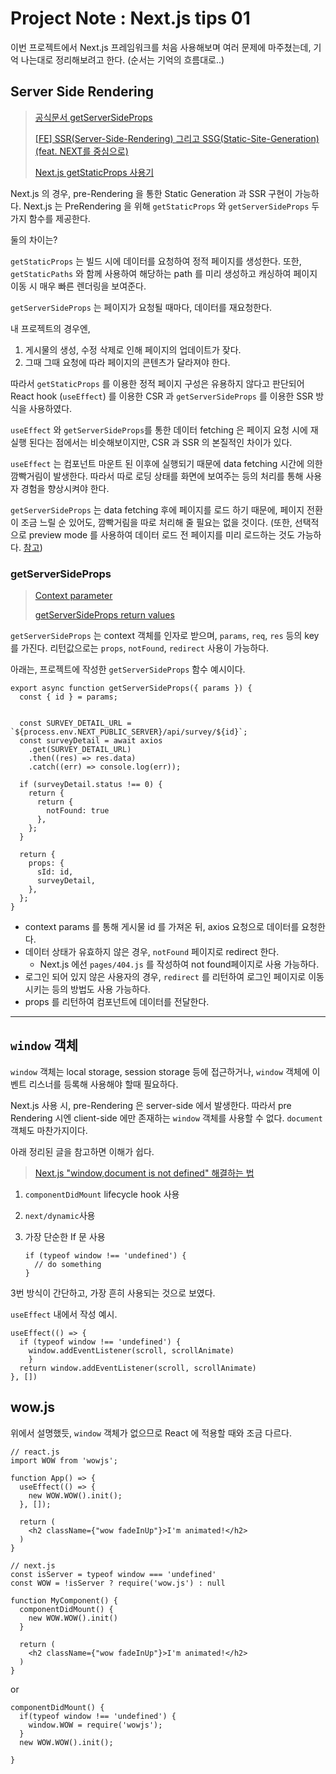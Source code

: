 # Project Note : Next.js tips 01

이번 프로젝트에서 Next.js 프레임워크를 처음 사용해보며 여러 문제에 마주쳤는데, 기억 나는대로 정리해보려고 한다. (순서는 기억의 흐름대로..)

## Server Side Rendering 

>[공식문서 getServerSideProps](https://nextjs.org/docs/basic-features/data-fetching/get-server-side-props)
>
>[[FE] SSR(Server-Side-Rendering) 그리고 SSG(Static-Site-Generation) (feat. NEXT를 중심으로)](https://velog.io/@longroadhome/FE-SSRServer-Side-Rendering-%EA%B7%B8%EB%A6%AC%EA%B3%A0-SSGStatic-Site-Generation-feat.-NEXT%EB%A5%BC-%EC%A4%91%EC%8B%AC%EC%9C%BC%EB%A1%9C)
>
>[Next.js getStaticProps 사용기](https://velog.io/@taeung/Next.js-getStaticProps-%EC%82%AC%EC%9A%A9%EA%B8%B0)

Next.js 의 경우, pre-Rendering 을 통한 Static Generation 과 SSR 구현이 가능하다. Next.js 는 PreRendering 을 위해 `getStaticProps` 와 `getServerSideProps` 두가지 함수를 제공한다. 

둘의 차이는? 

`getStaticProps` 는 빌드 시에 데이터를 요청하여 정적 페이지를 생성한다. 또한, `getStaticPaths` 와 함께 사용하여 해당하는 path 를 미리 생성하고 캐싱하여 페이지 이동 시 매우 빠른 렌더링을 보여준다.  

`getServerSideProps` 는 페이지가 요청될 때마다, 데이터를 재요청한다. 	

내 프로젝트의 경우엔, 

1. 게시물의 생성, 수정 삭제로 인해 페이지의 업데이트가 잦다.
2. 그때 그때 요청에 따라 페이지의 콘텐츠가 달라져야 한다. 

따라서 `getStaticProps` 를 이용한 정적 페이지 구성은 유용하지 않다고 판단되어 React hook (`useEffect`) 를 이용한 CSR 과 `getServerSideProps` 를 이용한 SSR 방식을 사용하였다. 

`useEffect` 와 `getServerSideProps`를 통한 데이터 fetching 은 페이지 요청 시에 재실행 된다는 점에서는 비슷해보이지만, CSR 과 SSR 의 본질적인 차이가 있다. 

`useEffect` 는 컴포넌트 마운트 된 이후에 실행되기 때문에 data fetching 시간에 의한 깜빡거림이 발생한다. 따라서 따로 로딩 상태를 화면에 보여주는 등의 처리를 통해 사용자 경험을 향상시켜야 한다. 

`getServerSideProps` 는 data fetching 후에 페이지를 로드 하기 때문에, 페이지 전환이 조금 느릴 순 있어도, 깜빡거림을 따로 처리해 줄 필요는 없을 것이다. (또한, 선택적으로 preview mode 를 사용하여 데이터 로드 전 페이지를 미리 로드하는 것도 가능하다. [참고](https://nextjs.org/docs/advanced-features/preview-mode))

### getServerSideProps 

>[Context parameter](https://nextjs.org/docs/api-reference/data-fetching/get-server-side-props#context-parameter)
>
>[getServerSideProps return values](https://nextjs.org/docs/api-reference/data-fetching/get-server-side-props#getserversideprops-return-values)

`getServerSideProps` 는 context 객체를 인자로 받으며, `params`, `req`, `res` 등의 key 를 가진다. 리턴값으로는 `props`, `notFound`, `redirect` 사용이 가능하다.  

아래는, 프로젝트에 작성한 `getServerSideProps` 함수 예시이다. 

```react
export async function getServerSideProps({ params }) {
  const { id } = params;
  

  const SURVEY_DETAIL_URL = `${process.env.NEXT_PUBLIC_SERVER}/api/survey/${id}`;
  const surveyDetail = await axios
    .get(SURVEY_DETAIL_URL)
    .then((res) => res.data)
    .catch((err) => console.log(err));

  if (surveyDetail.status !== 0) {
    return {
      return {
        notFound: true
      },
    };
  }

  return {
    props: {
      sId: id,
      surveyDetail,
    },
  };
}
```

- context params 를 통해 게시물 id 를 가져온 뒤, axios 요청으로 데이터를 요청한다. 
- 데이터 상태가 유효하지 않은 경우, `notFound` 페이지로 redirect 한다. 
  - Next.js 에선 `pages/404.js` 를 작성하여 not found페이지로 사용 가능하다. 
- 로그인 되어 있지 않은 사용자의 경우, `redirect` 를 리턴하여 로그인 페이지로 이동 시키는 등의 방법도 사용 가능하다. 
- props 를 리턴하여 컴포넌트에 데이터를 전달한다. 

____

## `window` 객체 

`window` 객체는 local storage, session storage 등에 접근하거나, `window` 객체에 이벤트 리스너를 등록해 사용해야 할때 필요하다. 

Next.js 사용 시, pre-Rendering 은 server-side 에서 발생한다. 따라서 pre Rendering 시엔 client-side 에만 존재하는 `window` 객체를 사용할 수 없다. `document` 객체도 마찬가지이다. 

아래 정리된 글을 참고하면 이해가 쉽다.

>[Next.js "window,document is not defined" 해결하는 법](https://sumini.dev/issue/000-nextjs-window,document-is-not-defined/)

1. `componentDidMount` lifecycle hook 사용

2. `next/dynamic`사용 

3. 가장 단순한 If 문 사용 

   ```react
   if (typeof window !== 'undefined') {
     // do something 
   }
   ```

3번 방식이 간단하고, 가장 흔히 사용되는 것으로 보였다.

`useEffect` 내에서 작성 예시.

```react
useEffect(() => {
  if (typeof window !== 'undefined') {
  	window.addEventListener(scroll, scrollAnimate)
	}
  return window.addEventListener(scroll, scrollAnimate)
}, [])
```

## wow.js 

위에서 설명했듯, `window` 객체가 없으므로 React 에 적용할 때와 조금 다르다. 

```react
// react.js
import WOW from 'wowjs';

function App() => {
  useEffect(() => {
    new WOW.WOW().init();
  }, []);
  
  return (
    <h2 className={"wow fadeInUp"}>I'm animated!</h2> 
  )
}
```

```react
// next.js 
const isServer = typeof window === 'undefined'
const WOW = !isServer ? require('wow.js') : null

function MyComponent() {
  componentDidMount() {
    new WOW.WOW().init()
  }
  
  return (
    <h2 className={"wow fadeInUp"}>I'm animated!</h2> 
  )
}
```

or 

```react
componentDidMount() {
  if(typeof window !== 'undefined') {
    window.WOW = require('wowjs');
  }
  new WOW.WOW().init();

}
```



